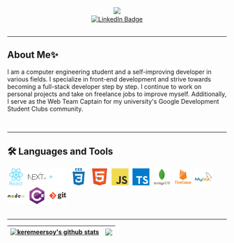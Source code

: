 
<div id="header" align="center">
  <img src="https://media.giphy.com/media/v1.Y2lkPTc5MGI3NjExOWUwOTU1YzE5N2YzNGJiNzk5N2JhZjU0MjAzZmQ2NDE4MjhlM2YzMCZlcD12MV9pbnRlcm5hbF9naWZzX2dpZklkJmN0PWc/ZVik7pBtu9dNS/giphy.gif" width="500"/>
</div>

<div id="badges" align="center" >
  <a href="https://www.linkedin.com/in/azimetkeremersoy">
    <img src="https://img.shields.io/badge/LinkedIn-blue?style=for-the-badge&logo=linkedin&logoColor=white" alt="LinkedIn Badge"/>
  </a>
</div>

<img src="https://komarev.com/ghpvc/?keremeersoy&style=flat-square&color=blue" alt=""/>

------------

## About Me✨

I am a computer engineering student and a self-improving developer in various fields. I specialize in front-end development and strive towards becoming a full-stack developer step by step. I continue to work on personal projects and take on freelance jobs to improve myself. Additionally, I serve as the Web Team Captain for my university's Google Development Student Clubs community.

<br />

------------

## :hammer_and_wrench: Languages and Tools 

<div>
  <img src="https://github.com/devicons/devicon/blob/master/icons/react/react-original-wordmark.svg" title="React" alt="React" width="40" height="40"/>&nbsp;
  <img src="https://github.com/devicons/devicon/blob/master/icons/nextjs/nextjs-original-wordmark.svg" title="Nextjs" alt="Nextjs" width="40" height="40"/>&nbsp;
  <img src="https://github.com/devicons/devicon/blob/master/icons/tailwindcss/tailwindcss-original-wordmark.svg" title="Tailwindcss" alt="Tailwindcss" width="40" height="40"/>&nbsp;
  <img src="https://github.com/devicons/devicon/blob/master/icons/css3/css3-plain-wordmark.svg"  title="CSS3" alt="CSS" width="40" height="40"/>&nbsp;
  <img src="https://github.com/devicons/devicon/blob/master/icons/html5/html5-original.svg" title="HTML5" alt="HTML" width="40" height="40"/>&nbsp;
  <img src="https://github.com/devicons/devicon/blob/master/icons/javascript/javascript-original.svg" title="JavaScript" alt="JavaScript" width="40" height="40"/>&nbsp;
  <img src="https://github.com/devicons/devicon/blob/master/icons/typescript/typescript-original.svg" title="TypeScript" alt="TypeScript" width="40" height="40"/>&nbsp;
  <img src="https://github.com/devicons/devicon/blob/master/icons/mongodb/mongodb-original-wordmark.svg" title="MongoDB" alt="MongoDB" width="40" height="40"/>&nbsp;
  <img src="https://github.com/devicons/devicon/blob/master/icons/firebase/firebase-plain-wordmark.svg" title="Firebase" alt="Firebase" width="40" height="40"/>&nbsp;
  <img src="https://github.com/devicons/devicon/blob/master/icons/mysql/mysql-original-wordmark.svg" title="MySQL"  alt="MySQL" width="40" height="40"/>&nbsp;
  <img src="https://github.com/devicons/devicon/blob/master/icons/nodejs/nodejs-original-wordmark.svg" title="NodeJS" alt="NodeJS" width="40" height="40"/>&nbsp;
  <img src="https://github.com/devicons/devicon/blob/master/icons/csharp/csharp-original.svg" title="Csharp" alt="Csharp" width="40" height="40"/>&nbsp;
  <img src="https://github.com/devicons/devicon/blob/master/icons/git/git-original-wordmark.svg" title="Git" **alt="Git" width="40" height="40"/>
</div>

<br />

------------


| <a href="https://github.com/keremeersoy/github-readme-stats"><img align="center" src="https://github-readme-stats.vercel.app/api?username=keremeersoy&show_icons=true&include_all_commits=true&theme=buefy&hide_border=true" alt="keremeersoy's github stats" /></a> | <a href="https://github.com/keremeersoy/github-readme-stats"><img align="center" src="https://github-readme-stats.vercel.app/api/top-langs/?username=keremeersoy&layout=compact&theme=buefy&hide_border=true" /></a> |
| ------------- | ------------- |





<!--
**keremeersoy/keremeersoy** is a ✨ _special_ ✨ repository because its `README.md` (this file) appears on your GitHub profile.

Here are some ideas to get you started:

- 🔭 I’m currently working on ...
- 🌱 I’m currently learning ...
- 👯 I’m looking to collaborate on ...
- 🤔 I’m looking for help with ...
- 💬 Ask me about ...
- 📫 How to reach me: ...
- 😄 Pronouns: ...
- ⚡ Fun fact: ...
-->
